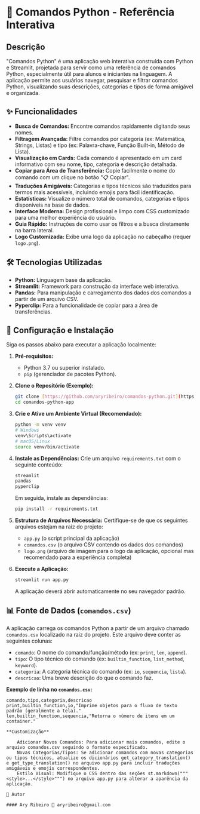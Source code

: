# 🐍 Comandos Python - Referência Interativa

## Descrição

"Comandos Python" é uma aplicação web interativa construída com Python e Streamlit, projetada para servir como uma referência de comandos Python, especialmente útil para alunos e iniciantes na linguagem. A aplicação permite aos usuários navegar, pesquisar e filtrar comandos Python, visualizando suas descrições, categorias e tipos de forma amigável e organizada.

## ✨ Funcionalidades

* **Busca de Comandos:** Encontre comandos rapidamente digitando seus nomes.
* **Filtragem Avançada:** Filtre comandos por categoria (ex: Matemática, Strings, Listas) e tipo (ex: Palavra-chave, Função Built-in, Método de Lista).
* **Visualização em Cards:** Cada comando é apresentado em um card informativo com seu nome, tipo, categoria e descrição detalhada.
* **Copiar para Área de Transferência:** Copie facilmente o nome do comando com um clique no botão "📋 Copiar".
* **Traduções Amigáveis:** Categorias e tipos técnicos são traduzidos para termos mais acessíveis, incluindo emojis para fácil identificação.
* **Estatísticas:** Visualize o número total de comandos, categorias e tipos disponíveis na base de dados.
* **Interface Moderna:** Design profissional e limpo com CSS customizado para uma melhor experiência do usuário.
* **Guia Rápido:** Instruções de como usar os filtros e a busca diretamente na barra lateral.
* **Logo Customizada:** Exibe uma logo da aplicação no cabeçalho (requer `logo.png`).

## 🛠️ Tecnologias Utilizadas

* **Python:** Linguagem base da aplicação.
* **Streamlit:** Framework para construção da interface web interativa.
* **Pandas:** Para manipulação e carregamento dos dados dos comandos a partir de um arquivo CSV.
* **Pyperclip:** Para a funcionalidade de copiar para a área de transferências.

## 🚀 Configuração e Instalação

Siga os passos abaixo para executar a aplicação localmente:

1.  **Pré-requisitos:**
    * Python 3.7 ou superior instalado.
    * `pip` (gerenciador de pacotes Python).

2.  **Clone o Repositório (Exemplo):**
    ```bash
    git clone [https://github.com/aryribeiro/comandos-python.git](https://github.com/aryribeiro/comandos-python.git)
    cd comandos-python-app
    ```

3.  **Crie e Ative um Ambiente Virtual (Recomendado):**
    ```bash
    python -m venv venv
    # Windows
    venv\Scripts\activate
    # macOS/Linux
    source venv/bin/activate
    ```

4.  **Instale as Dependências:**
    Crie um arquivo `requirements.txt` com o seguinte conteúdo:
    ```txt
    streamlit
    pandas
    pyperclip
    ```
    Em seguida, instale as dependências:
    ```bash
    pip install -r requirements.txt
    ```

5.  **Estrutura de Arquivos Necessária:**
    Certifique-se de que os seguintes arquivos estejam na raiz do projeto:
    * `app.py` (o script principal da aplicação)
    * `comandos.csv` (o arquivo CSV contendo os dados dos comandos)
    * `logo.png` (arquivo de imagem para o logo da aplicação, opcional mas recomendado para a experiência completa)

6.  **Execute a Aplicação:**
    ```bash
    streamlit run app.py
    ```
    A aplicação deverá abrir automaticamente no seu navegador padrão.

## 📊 Fonte de Dados (`comandos.csv`)

A aplicação carrega os comandos Python a partir de um arquivo chamado `comandos.csv` localizado na raiz do projeto. Este arquivo deve conter as seguintes colunas:

* `comando`: O nome do comando/função/método (ex: `print`, `len`, `append`).
* `tipo`: O tipo técnico do comando (ex: `builtin_function`, `list_method`, `keyword`).
* `categoria`: A categoria técnica do comando (ex: `io`, `sequencia`, `lista`).
* `descricao`: Uma breve descrição do que o comando faz.

**Exemplo de linha no `comandos.csv`:**
```csv
comando,tipo,categoria,descricao
print,builtin_function,io,"Imprime objetos para o fluxo de texto padrão (geralmente a tela)."
len,builtin_function,sequencia,"Retorna o número de itens em um container."

**Customização**

    Adicionar Novos Comandos: Para adicionar mais comandos, edite o arquivo comandos.csv seguindo o formato especificado.
    Novas Categorias/Tipos: Se adicionar comandos com novas categorias ou tipos técnicos, atualize os dicionários get_category_translation() e get_type_translation() no arquivo app.py para incluir traduções amigáveis e emojis correspondentes.
    Estilo Visual: Modifique o CSS dentro das seções st.markdown("""<style>...</style>""") no arquivo app.py para alterar a aparência da aplicação.

👤 Autor

#### Ary Ribeiro 📧 aryribeiro@gmail.com
